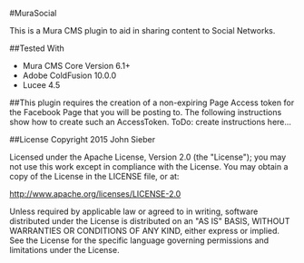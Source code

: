 #MuraSocial

This is a Mura CMS plugin to aid in sharing content to Social Networks.


##Tested With
* Mura CMS Core Version 6.1+
* Adobe ColdFusion 10.0.0
* Lucee 4.5

##This plugin requires the creation of a non-expiring Page Access token for the Facebook Page that you will be posting to. The following instructions show how to create such an AccessToken.
ToDo: create instructions here...


##License
Copyright 2015 John Sieber

Licensed under the Apache License, Version 2.0 (the "License"); you may not use this work except in compliance with the License. You may obtain a copy of the License in the LICENSE file, or at:

http://www.apache.org/licenses/LICENSE-2.0

Unless required by applicable law or agreed to in writing, software distributed under the License is distributed on an "AS IS" BASIS, WITHOUT WARRANTIES OR CONDITIONS OF ANY KIND, either express or implied. See the License for the specific language governing permissions and limitations under the License.
